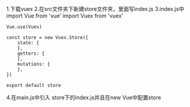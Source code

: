 1.下载vuex
2.在src文件夹下新建store文件夹，里面写index.js
3.index.js中
    import Vue from 'vue'
    import Vuex from 'vuex'

    Vue.use(Vuex)

    const store = new Vuex.Store({
        state: {
        },
        getters: {
        },
        mutations: {
        },
    })

    export default store
4.在main.js中引入 store下的index.js并且在new Vue中配置store